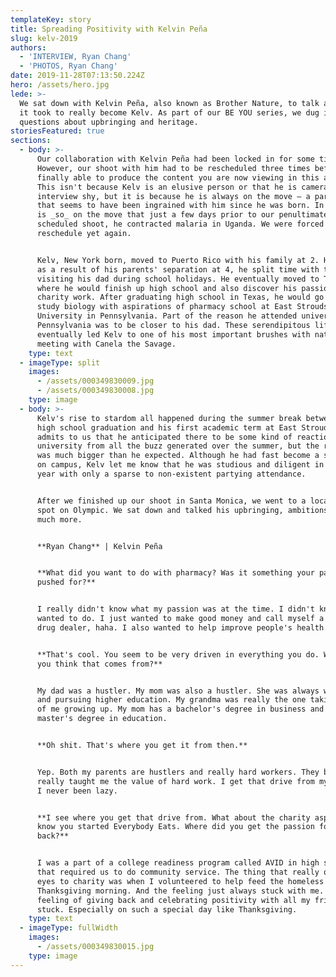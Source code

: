 ```yaml
---
templateKey: story
title: Spreading Positivity with Kelvin Peña
slug: kelv-2019
authors:
  - 'INTERVIEW, Ryan Chang'
  - 'PHOTOS, Ryan Chang'
date: 2019-11-28T07:13:50.224Z
hero: /assets/hero.jpg
lede: >-
  We sat down with Kelvin Peña, also known as Brother Nature, to talk about what
  it took to really become Kelv. As part of our BE YOU series, we dug into
  questions about upbringing and heritage.
storiesFeatured: true
sections:
  - body: >-
      Our collaboration with Kelvin Peña had been locked in for some time now.
      However, our shoot with him had to be rescheduled three times before we
      finally able to produce the content you are now viewing in this article.
      This isn't because Kelv is an elusive person or that he is camera or
      interview shy, but it is because he is always on the move — a part of life
      that seems to have been ingrained with him since he was born. In fact, he
      is _so_ on the move that just a few days prior to our penultimately
      scheduled shoot, he contracted malaria in Uganda. We were forced to
      reschedule yet again.


      Kelv, New York born, moved to Puerto Rico with his family at 2. However,
      as a result of his parents' separation at 4, he split time with them by
      visiting his dad during school holidays. He eventually moved to Texas at 9
      where he would finish up high school and also discover his passion for
      charity work. After graduating high school in Texas, he would go on to
      study biology with aspirations of pharmacy school at East Stroudsburg
      University in Pennsylvania. Part of the reason he attended university in
      Pennsylvania was to be closer to his dad. These serendipitous life choices
      eventually led Kelv to one of his most important brushes with nature — the
      meeting with Canela the Savage.
    type: text
  - imageType: split
    images:
      - /assets/000349830009.jpg
      - /assets/000349830008.jpg
    type: image
  - body: >-
      Kelv's rise to stardom all happened during the summer break between his
      high school graduation and his first academic term at East Stroudsburg. He
      admits to us that he anticipated there to be some kind of reaction at his
      university from all the buzz generated over the summer, but the reality
      was much bigger than he expected. Although he had fast become a sensation
      on campus, Kelv let me know that he was studious and diligent in his first
      year with only a sparse to non-existent partying attendance.


      After we finished up our shoot in Santa Monica, we went to a local ramen
      spot on Olympic. We sat down and talked his upbringing, ambitions, and
      much more.


      **Ryan Chang** | Kelvin Peña


      **What did you want to do with pharmacy? Was it something your parents
      pushed for?**


      I really didn't know what my passion was at the time. I didn't know what I
      wanted to do. I just wanted to make good money and call myself a legal
      drug dealer, haha. I also wanted to help improve people's health.


      **That's cool. You seem to be very driven in everything you do. Where do
      you think that comes from?**


      My dad was a hustler. My mom was also a hustler. She was always working
      and pursuing higher education. My grandma was really the one taking care
      of me growing up. My mom has a bachelor's degree in business and a
      master's degree in education.


      **Oh shit. That's where you get it from then.**


      Yep. Both my parents are hustlers and really hard workers. They both
      really taught me the value of hard work. I get that drive from my parents.
      I never been lazy.


      **I see where you get that drive from. What about the charity aspect? I
      know you started Everybody Eats. Where did you get the passion for giving
      back?**


      I was a part of a college readiness program called AVID in high school
      that required us to do community service. The thing that really opened my
      eyes to charity was when I volunteered to help feed the homeless during
      Thanksgiving morning. And the feeling just always stuck with me. The
      feeling of giving back and celebrating positivity with all my friends just
      stuck. Especially on such a special day like Thanksgiving.
    type: text
  - imageType: fullWidth
    images:
      - /assets/000349830015.jpg
    type: image
---
```


